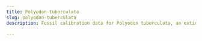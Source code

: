 ```yaml
---
title: Polyodon tuberculata
slug: polyodon-tuberculata
description: Fossil calibration data for Polyodon tuberculata, an extinct species of fish. Includes taxonomy authority and locality references, and cross-references to living taxa.

---
```

